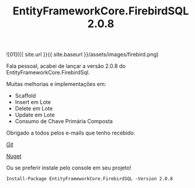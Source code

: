 ﻿---
title: "EntityFrameworkCore.FirebirdSQL  2.0.8"
comments: false
excerpt_separator: "Ler mais"
categories:
  - Provider
tags:
  - "C#"
  - NetStandard
  - EntityFrameworkCore
---

![01]({{ site.url }}{{ site.baseurl }}/assets/images/firebird.png)


Fala pessoal, acabei de lançar a versão 2.0.8 do EntityFrameworkCore.FirebirdSql.

Muitas melhorias e implementações em:

- Scaffold
- Insert em Lote
- Delete em Lote
- Update em Lote
- Consumo de Chave Primária Composta

Obrigado a todos pelos e-mails que tenho recebido.


[Git](https://github.com/ralmsdeveloper/EntityFrameworkCore.FirebirdSQL)

[Nuget](https://www.nuget.org/packages?q=EntityFrameworkCore.FirebirdSQL)

Ou se preferir instale pelo console em seu projeto!

`Install-Package EntityFrameworkCore.FirebirdSQL -Version 2.0.8`
